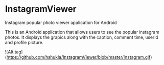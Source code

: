 # InstagramViewer

Instagram popular photo viewer application for Android

This is an Android application that allows users to see the popular instagram photos.  It displays the grapics along with the caption, comment time, userId and profile picture.

![Alt tag] (https://github.com/hshukla/InstagramViewer/blob/master/Instagram.gif)
